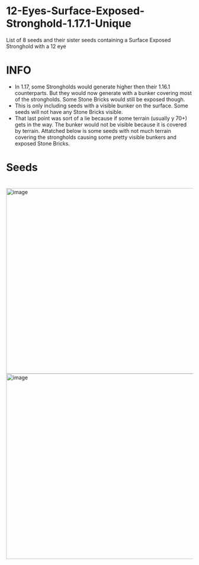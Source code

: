 # 12-Eyes-Surface-Exposed-Stronghold-1.17.1-Unique
List of 8 seeds and their sister seeds containing a Surface Exposed Stronghold with a 12 eye

#
# INFO
- In 1.17, some Strongholds would generate higher then their 1.16.1 counterparts. But they would now generate with a bunker covering most of the strongholds. Some Stone Bricks would still be exposed though.
- This is only including seeds with a visible bunker on the surface. Some seeds will not have any Stone Bricks visible.
- That last point was sort of a lie because if some terrain (usually y 70+) gets in the way. The bunker would not be visible because it is covered by terrain. Attatched below is some seeds with not much terrain covering the strongholds causing some pretty visible bunkers and exposed Stone Bricks.
#
# Seeds
#
<img width="960" height="500" alt="image" src="https://github.com/user-attachments/assets/41009b4f-fd5c-4bf5-90ae-2cf62671987b" />
<img width="960" height="500" alt="image" src="https://github.com/user-attachments/assets/fbc30ee6-7f31-4b60-8f92-61b560576b71" />
